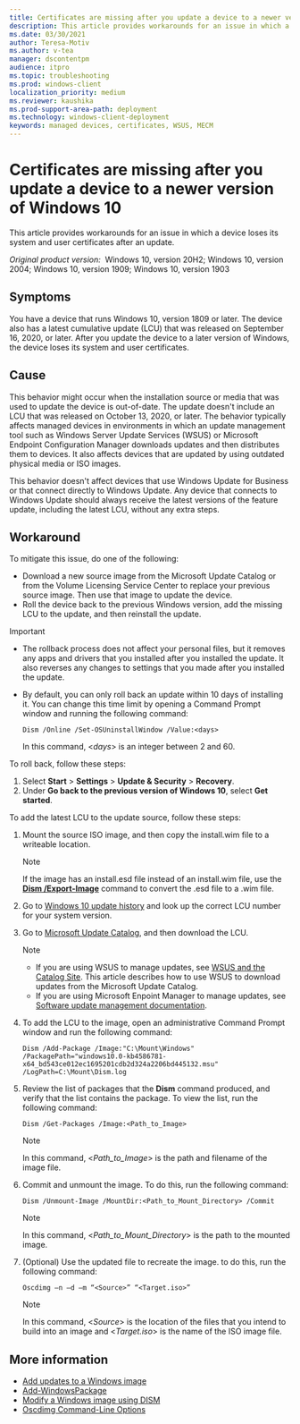 ```yaml
---
title: Certificates are missing after you update a device to a newer version of Windows 10
description: This article provides workarounds for an issue in which a device loses its system and user certificates after an update.
ms.date: 03/30/2021
author: Teresa-Motiv
ms.author: v-tea
manager: dscontentpm
audience: itpro
ms.topic: troubleshooting
ms.prod: windows-client
localization_priority: medium
ms.reviewer: kaushika
ms.prod-support-area-path: deployment
ms.technology: windows-client-deployment
keywords: managed devices, certificates, WSUS, MECM
---
```


# Certificates are missing after you update a device to a newer version of Windows 10

This article provides workarounds for an issue in which a device loses its system and user certificates after an update.

_Original product version:_ &nbsp;Windows 10, version 20H2; Windows 10, version 2004; Windows 10, version 1909; Windows 10, version 1903

## Symptoms

You have a device that runs Windows 10, version 1809 or later. The device also has a latest cumulative update (LCU) that was released on September 16, 2020, or later. After you update the device to a later version of Windows, the device loses its system and user certificates.

## Cause

This behavior might occur when the installation source or media that was used to update the device is out-of-date. The update doesn't include an LCU that was released on October 13, 2020, or later. The behavior typically affects managed devices in environments in which an update management tool such as Windows Server Update Services (WSUS) or Microsoft Endpoint Configuration Manager downloads updates and then distributes them to devices. It also affects devices that are updated by using outdated physical media or ISO images.

This behavior doesn't affect devices that use Windows Update for Business or that connect directly to Windows Update. Any device that connects to Windows Update should always receive the latest versions of the feature update, including the latest LCU, without any extra steps.  

## Workaround

To mitigate this issue, do one of the following:

- Download a new source image from the Microsoft Update Catalog or from the Volume Licensing Service Center to replace your previous source image. Then use that image to update the device.
- Roll the device back to the previous Windows version, add the missing LCU to the update, and then reinstall the update.

> [!IMPORTANT]  
>  
> - The rollback process does not affect your personal files, but it removes any apps and drivers that you installed after you installed the update. It also reverses any changes to settings that you made after you installed the update.
> - By default, you can only roll back an update within 10 days of installing it. You can change this time limit by opening a Command Prompt window and running the following command:
>  
>   ```console
>   Dism /Online /Set-OSUninstallWindow /Value:<days>
>   ```
>  
>   In this command, \<*days*> is an integer between 2 and 60.

To roll back, follow these steps:

1. Select **Start** > **Settings** > **Update & Security** > **Recovery**.
1. Under **Go back to the previous version of Windows 10**, select **Get started**.  

To add the latest LCU to the update source, follow these steps:

1. Mount the source ISO image, and then copy the install.wim file to a writeable location.  

   > [!NOTE]  
   > If the image has an install.esd file instead of an install.wim file, use the [**Dism /Export-Image**](https://docs.microsoft.com/windows-hardware/manufacture/desktop/dism-image-management-command-line-options-s14#export-image) command to convert the .esd file to a .wim file.

1. Go to [Windows 10 update history](https://support.microsoft.com/help/4581839/windows-10-update-history) and look up the correct LCU number for your system version.

1. Go to [Microsoft Update Catalog](https://www.catalog.update.microsoft.com/Home.aspx), and then download the LCU.

   > [!NOTE]  
   >
   > - If you are using WSUS to manage updates, see [WSUS and the Catalog Site](/windows-server/administration/windows-server-update-services/manage/wsus-and-the-catalog-site#the-microsoft-update-catalog-site). This article describes how to use WSUS to download updates from the Microsoft Update Catalog.
   > - If you are using Microsoft Enpoint Manager to manage updates, see [Software update management documentation](/mem/configmgr/sum/).

1. To add the LCU to the image, open an administrative Command Prompt window and run the following command:

   ```console
   Dism /Add-Package /Image:"C:\Mount\Windows" /PackagePath="windows10.0-kb4586781-x64_bd543ce012ec1695201cdb2d324a2206bd445132.msu"  /LogPath=C:\Mount\Dism.log
   ```

1. Review the list of packages that the **Dism** command produced, and verify that the list contains the package. To view the list, run the following command:

   ```console
   Dism /Get-Packages /Image:<Path_to_Image>
   ```

   > [!NOTE]  
   > In this command, \<*Path_to_Image*> is the path and filename of the image file.

1. Commit and unmount the image. To do this, run the following command:

   ```console
   Dism /Unmount-Image /MountDir:<Path_to_Mount_Directory> /Commit
   ```

   > [!NOTE]  
   > In this command, \<*Path_to_Mount_Directory*> is the path to the mounted image.

1. (Optional) Use the updated file to recreate the image. to do this, run the following command:

   ```console
   Oscdimg –n –d –m “<Source>” “<Target.iso>”
   ```

   > [!NOTE]  
   > In this command, \<*Source*> is the location of the files that you intend to build into an image and \<*Target.iso*> is the name of the ISO image file.

## More information

- [Add updates to a Windows image](https://docs.microsoft.com/windows-hardware/manufacture/desktop/servicing-the-image-with-windows-updates-sxs)
- [Add-WindowsPackage](https://docs.microsoft.com/powershell/module/dism/add-windowspackage?view=win10-ps)
- [Modify a Windows image using DISM](https://docs.microsoft.com/windows-hardware/manufacture/desktop/mount-and-modify-a-windows-image-using-dism)
- [Oscdimg Command-Line Options](https://docs.microsoft.com/windows-hardware/manufacture/desktop/oscdimg-command-line-options)
